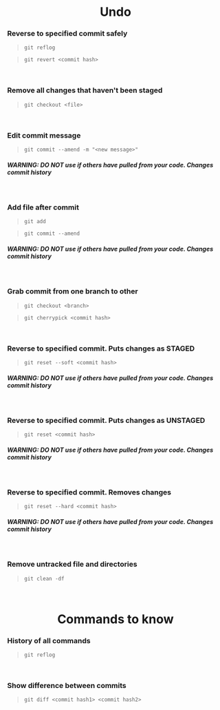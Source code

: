 <center>

# Undo

</center>

### Reverse to specified commit safely
> `git reflog`

> `git revert <commit hash>`

<br>

### Remove all changes that haven't been staged
> `git checkout <file>`

<br>

### Edit commit message 
> `git commit --amend -m "<new message>"`
##### *WARNING: DO NOT use if others have pulled from your code. Changes commit history*

<br>

### Add file after commit
> `git add`

> `git commit --amend`
##### *WARNING: DO NOT use if others have pulled from your code. Changes commit history*

<br>

### Grab commit from one branch to other
> `git checkout <branch>`

> `git cherrypick <commit hash>`

<br>

### Reverse to specified commit. Puts changes as STAGED
> `git reset --soft <commit hash>`
##### *WARNING: DO NOT use if others have pulled from your code. Changes commit history*

<br>

### Reverse to specified commit. Puts changes as UNSTAGED
> `git reset <commit hash>`
##### *WARNING: DO NOT use if others have pulled from your code. Changes commit history*

<br>

### Reverse to specified commit. Removes changes
> `git reset --hard <commit hash>`
##### *WARNING: DO NOT use if others have pulled from your code. Changes commit history* 

<br>

### Remove untracked file and directories
> `git clean -df`

<br>

<center>

# Commands to know

</center>

### History of all commands
> `git reflog`

<br>

### Show difference between commits
> `git diff <commit hash1> <commit hash2>`